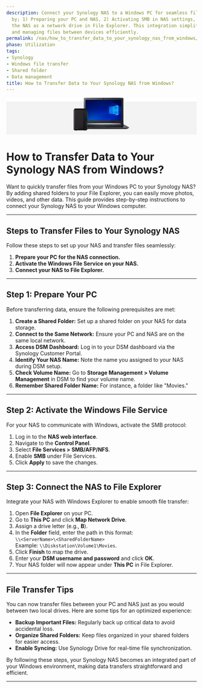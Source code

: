 ```yaml
---
description: Connect your Synology NAS to a Windows PC for seamless file transfers
  by; 1) Preparing your PC and NAS, 2) Activating SMB in NAS settings, and 3) Mapping
  the NAS as a network drive in File Explorer. This integration simplifies moving
  and managing files between devices efficiently.
permalink: /nas/how_to_transfer_data_to_your_synology_nas_from_windows/
phase: Utilization
tags:
- Synology
- Windows file transfer
- Shared folder
- Data management
title: How to Transfer Data to Your Synology NAS from Windows?
---
```

![](/assets/images/nas/how_to_transfer_data_to_your_synology_nas_from_windows.jpeg)

# How to Transfer Data to Your Synology NAS from Windows?

Want to quickly transfer files from your Windows PC to your Synology NAS? By adding shared folders to your File Explorer, you can easily move photos, videos, and other data. This guide provides step-by-step instructions to connect your Synology NAS to your Windows computer.

---

## Steps to Transfer Files to Your Synology NAS

Follow these steps to set up your NAS and transfer files seamlessly:

1. **Prepare your PC for the NAS connection.**  
2. **Activate the Windows File Service on your NAS.**  
3. **Connect your NAS to File Explorer.**

---

## Step 1: Prepare Your PC

Before transferring data, ensure the following prerequisites are met:

1. **Create a Shared Folder:** Set up a shared folder on your NAS for data storage.  
2. **Connect to the Same Network:** Ensure your PC and NAS are on the same local network.  
3. **Access DSM Dashboard:** Log in to your DSM dashboard via the Synology Customer Portal.  
4. **Identify Your NAS Name:** Note the name you assigned to your NAS during DSM setup.  
5. **Check Volume Name:** Go to **Storage Management > Volume Management** in DSM to find your volume name.  
6. **Remember Shared Folder Name:** For instance, a folder like "Movies."

---

## Step 2: Activate the Windows File Service

For your NAS to communicate with Windows, activate the SMB protocol:

1. Log in to the **NAS web interface**.  
2. Navigate to the **Control Panel**.  
3. Select **File Services > SMB/AFP/NFS**.  
4. Enable **SMB** under File Services.  
5. Click **Apply** to save the changes.

---

## Step 3: Connect the NAS to File Explorer

Integrate your NAS with Windows Explorer to enable smooth file transfer:

1. Open **File Explorer** on your PC.  
2. Go to **This PC** and click **Map Network Drive**.  
3. Assign a drive letter (e.g., **B**).  
4. In the **Folder** field, enter the path in this format:  
   `\\<ServerName>\<SharedFolderName>`  
   Example: `\\Diskstation\Volume1\Movies`.  
5. Click **Finish** to map the drive.  
6. Enter your **DSM username and password** and click **OK**.  
7. Your NAS folder will now appear under **This PC** in File Explorer.

---

## File Transfer Tips

You can now transfer files between your PC and NAS just as you would between two local drives. Here are some tips for an optimized experience:

- **Backup Important Files:** Regularly back up critical data to avoid accidental loss.  
- **Organize Shared Folders:** Keep files organized in your shared folders for easier access.  
- **Enable Syncing:** Use Synology Drive for real-time file synchronization.

By following these steps, your Synology NAS becomes an integrated part of your Windows environment, making data transfers straightforward and efficient.

---
